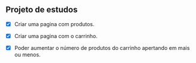 ## Projeto de estudos

- [x] Criar uma pagina com produtos.

- [x] Criar uma pagina com o carrinho.

- [x] Poder aumentar o número de produtos do carrinho apertando em mais ou menos.
